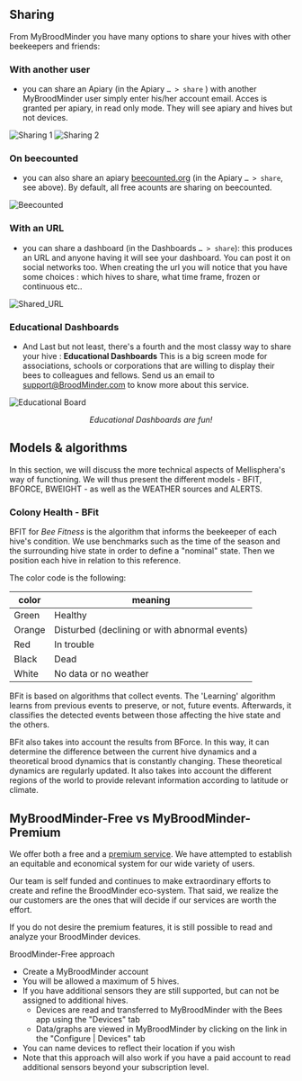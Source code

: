 

## Sharing
From MyBroodMinder you have many options to share your hives with other beekeepers and friends:

### With another user
- you can share an Apiary (in the Apiary `… > share` ) with another MyBroodMinder user simply enter his/her account email. Acces is granted per apiary, in read only mode. They will see apiary and hives but not devices. 

![Sharing 1](../assets/50_mybroodminder_v5.assets/share_apiary_a.png#mediumImg)
![Sharing 2](../assets/50_mybroodminder_v5.assets/share_apiary_b.png#mediumImg)

### On beecounted

- you can also share an apiary [beecounted.org](https://www.beecounted.org) (in the Apiary `… > share`, see above). By default, all free acounts are sharing on beecounted.

![Beecounted](../assets/50_mybroodminder_v5.assets/beecounted.png#mediumImg)

### With an URL

- you can share a dashboard (in the Dashboards `… > share`): this produces an URL and anyone having it will see your dashboard. You can post it on social networks too.
When creating the url you will notice that you have some choices : which hives to share, what time frame, frozen or continuous etc..

![Shared_URL](../assets/50_mybroodminder_v5.assets/share_dash.png#mediumImg)

### Educational Dashboards

- And Last but not least, there's a fourth and the most classy way to share your hive : **Educational Dashboards**
This is a big screen mode for associations, schools or corporations that are willing to display their bees to colleagues and fellows. 
Send us an email to [support@BroodMinder.com](mailto:support@BroodMinder.com) to know more about this service.

![Educational Board](../assets/50_mybroodminder_v5.assets/edu_dash2.png#largeImg)
<div align="center" ><i>Educational Dashboards are fun!</i></div>


## Models & algorithms

In this section, we will discuss the more technical aspects of Mellisphera's way of functioning. We will thus present the different models - BFIT, BFORCE, BWEIGHT - as well as the WEATHER sources and ALERTS.

### Colony Health - BFit
BFIT for _Bee Fitness_ is the algorithm that informs the beekeeper of each hive's condition. We use benchmarks such as the time of the season and the surrounding hive state in order to define a "nominal" state. Then we position each hive in relation to this reference.

<!--The display is very easy to understand, with coloured stickers to indicate their condition. To complete the information, a tooltip (on the flyover) specifies the nature of the situation.

![Fitness](../assets/50_mybroodminder_v5.assets/alg_fitness.png#largeImg)
-->
The color code is the following:

| color | meaning |
|---|---|
|Green | Healthy |
|Orange | Disturbed (declining or with abnormal events) |
|Red | In trouble |
|Black | Dead |
|White | No data or no weather |


BFit is based on algorithms that collect events. The 'Learning' algorithm learns from previous events to preserve, or not, future events. Afterwards, it classifies the detected events between those affecting the hive state and the others. 

BFit also takes into account the results from BForce. In this way, it can determine the difference between the current hive dynamics and a theoretical brood dynamics that is constantly changing. These theoretical dynamics are regularly updated. It also takes into account the different regions of the world to provide relevant information according to latitude or climate. 







## MyBroodMinder-Free vs MyBroodMinder-Premium

We offer both a free and a [premium service](https://myBroodMinder.com/app/premium-subscription). We have attempted to establish an equitable and economical system for our wide variety of users.

Our team is self funded and  continues to make extraordinary efforts to create and refine the BroodMinder eco-system. That said, we realize the our customers are the ones that will decide if our services are worth the effort. 

If you do not desire the premium features, it is still possible to read and analyze your BroodMinder devices. 

BroodMinder-Free approach

- Create a MyBroodMinder account
- You will be allowed a maximum of 5 hives.
- If you have additional sensors they are still supported, but can not be assigned to additional hives.
  - Devices are read and transferred to MyBroodMinder with the Bees app using the "Devices" tab
  - Data/graphs are viewed in MyBroodMinder by clicking on the link in the "Configure | Devices" tab
- You can name devices to reflect their location if you wish
- Note that this approach will also work if you have a paid account to read additional sensors beyond your subscription level.
